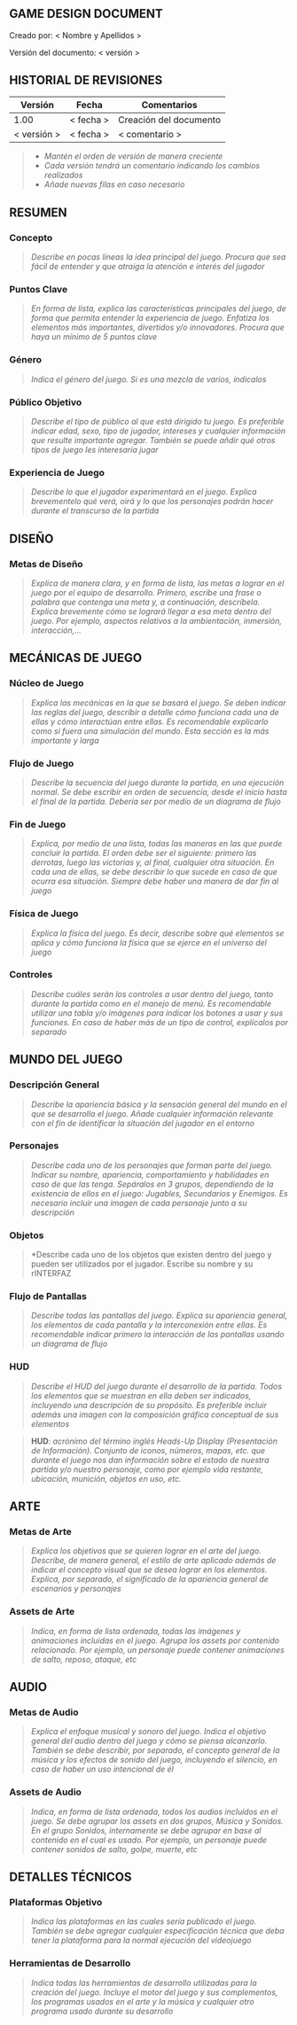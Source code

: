 # <TITULO DEL JUEGO>

## GAME DESIGN DOCUMENT

Creado por: < Nombre y Apellidos >

Versión del documento: < versión >

## HISTORIAL DE REVISIONES

| Versión | Fecha | Comentarios |
| --- | --- | --- |
| 1.00 | < fecha > | Creación del documento |
| < versión > | < fecha > | < comentario > |

> - *Mantén el orden de versión de manera creciente*
> - *Cada versión tendrá un comentario indicando los cambios realizados*
> - *Añade nuevas filas en caso necesario*

## RESUMEN

### Concepto

> *Describe en pocas líneas la idea principal del juego. Procura que sea fácil de entender y que atraiga la atención e interés del jugador*

### Puntos Clave

> *En forma de lista, explica las características principales del juego, de forma que permita entender la experiencia de juego. Enfatiza los elementos más importantes, divertidos y/o innovadores. Procura que haya un mínimo de 5 puntos clave*

### Género

> *Indica el género del juego. Si es una mezcla de varios, índicalos*

### Público Objetivo

> *Describe el tipo de público al que está dirigido tu juego. Es preferible indicar edad, sexo, tipo de jugador, intereses y cualquier información que resulte importante agregar. También se puede añdir qué otros tipos de juego les interesaría jugar*

### Experiencia de Juego

> *Describe lo que el jugador experimentará en el juego. Explica brevementelo qué verá, oirá y lo que los personajes podrán hacer durante el transcurso de la partida*

## DISEÑO

### Metas de Diseño

> *Explica de manera clara, y en forma de lista, las metas a lograr en el juego por el equipo de desarrollo. Primero, escribe una frase o palabra que contenga una meta y, a continuación, descríbela. Explica brevemente cómo se logrará llegar a esa meta dentro del juego. Por ejemplo, aspectos relativos a la ambientación, inmersión, interacción,...*

## MECÁNICAS DE JUEGO

### Núcleo de Juego

> *Explica las mecánicas en la que se basará el juego. Se deben indicar las reglas del juego, describir a detalle cómo funciona cada una de ellas y cómo interactúan entre ellas. Es recomendable explicarlo como si fuera una simulación del mundo. Esta sección es la más importante y larga*

### Flujo de Juego

> *Describe la secuencia del juego durante la partida, en una ejecución normal. Se debe escribir en orden de secuencia, desde el inicio hasta el final de la partida. Debería ser por medio de un diagrama de flujo*

### Fin de Juego

> *Explica, por medio de una lista, todas las maneras en las que puede concluir la partida. El orden debe ser el siguiente: primero las derrotas, luego las victorias y, al final, cualquier otra situación. En cada una de ellas, se debe describir lo que sucede en caso de que ocurra esa situación. Siempre debe haber una manera de dar fin al juego*

### Física de Juego

> *Explica la física del juego. Es decir, describe sobre qué elementos se aplica y cómo funciona la física que se ejerce en el universo del juego*

### Controles

> *Describe cuáles serán los controles a usar dentro del juego, tanto durante la partida como en el manejo de menú. Es recomendable utilizar una tabla y/o imágenes para indicar los botones a usar y sus funciones. En caso de haber más de un tipo de control, explícalos por separado*

## MUNDO DEL JUEGO

### Descripción General

> *Describe la apariencia básica y la sensación general del mundo en el que se desarrolla el juego. Añade cualquier información relevante con el fin de identificar la situación del jugador en el entorno*

### Personajes

> *Describe cada uno de los personajes que forman parte del juego. Indicar su nombre, apariencia, comportamiento y habilidades en caso de que las tenga. Sepáralos en 3 grupos, dependiendo de la existencia de ellos en el juego: Jugables, Secundarios y Enemigos. Es necesario incluir una imagen de cada personaje junto a su descripción*

### Objetos

> *Describe cada uno de los objetos que existen dentro del juego y pueden ser utilizados por el jugador. Escribe su nombre y su rINTERFAZ
### Flujo de Pantallas

> *Describe todas las pantallas del juego. Explica su apariencia general, los elementos de cada pantalla y la interconexión entre ellas. Es recomendable indicar primero la interacción de las pantallas usando un diagrama de flujo*

### HUD

> *Describe el HUD del juego durante el desarrollo de la partida. Todos los elementos que se muestran en ella deben ser indicados, incluyendo una descripción de su propósito. Es preferible incluir además una imagen con la composición gráfica conceptual de sus elementos*

> **HUD**: *acrónimo del término inglés Heads-Up Display (Presentación de Información). Conjunto de iconos, números, mapas, etc. que durante el juego nos dan información sobre el estado de nuestra partida y/o nuestro personaje, como por ejemplo vida restante, ubicación, munición, objetos en uso, etc.*

## ARTE

### Metas de Arte

> *Explica los objetivos que se quieren lograr en el arte del juego. Describe, de manera general, el estilo de arte aplicado además de indicar el concepto visual que se desea lograr en los elementos. Explica, por separado, el significado de la apariencia general de escenarios y personajes*

### Assets de Arte

> *Indica, en forma de lista ordenada, todas las imágenes y animaciones incluidas en el juego. Agrupa los assets por contenido relacionado. Por ejemplo, un personaje puede contener animaciones de salto, reposo, ataque, etc*

## AUDIO

### Metas de Audio

> *Explica el enfoque musical y sonoro del juego. Indica el objetivo general del audio dentro del juego y cómo se piensa alcanzarlo. También se debe describir, por separado, el concepto general de la música y los efectos de sonido del juego, incluyendo el silencio, en caso de haber un uso intencional de él*

### Assets de Audio

> *Indica, en forma de lista ordenada, todos los audios incluidos en el juego. Se debe agrupar los assets en dos grupos, Música y Sonidos. En el grupo Sonidos, internamente se debe agrupar en base al contenido en el cual es usado. Por ejemplo, un personaje puede contener sonidos de salto, golpe, muerte, etc*

## DETALLES TÉCNICOS

### Plataformas Objetivo

> *Indica las plataformas en las cuales sería publicado el juego. También se debe agregar cualquier especificación técnica que deba tener la plataforma para la normal ejecución del videojuego*

### Herramientas de Desarrollo

> *Indica todas las herramientas de desarrollo utilizadas para la creación del juego. Incluye el motor del juego y sus complementos, los programas usados en el arte y la música y cualquier otro programa usado durante su desarrollo*
